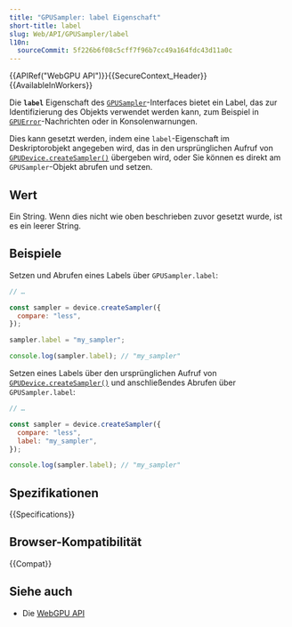 ```yaml
---
title: "GPUSampler: label Eigenschaft"
short-title: label
slug: Web/API/GPUSampler/label
l10n:
  sourceCommit: 5f226b6f08c5cff7f96b7cc49a164fdc43d11a0c
---
```


{{APIRef("WebGPU API")}}{{SecureContext_Header}}{{AvailableInWorkers}}

Die **`label`** Eigenschaft des [`GPUSampler`](/de/docs/Web/API/GPUSampler)-Interfaces bietet ein Label, das zur Identifizierung des Objekts verwendet werden kann, zum Beispiel in [`GPUError`](/de/docs/Web/API/GPUError)-Nachrichten oder in Konsolenwarnungen.

Dies kann gesetzt werden, indem eine `label`-Eigenschaft im Deskriptorobjekt angegeben wird, das in den ursprünglichen Aufruf von [`GPUDevice.createSampler()`](/de/docs/Web/API/GPUDevice/createSampler) übergeben wird, oder Sie können es direkt am `GPUSampler`-Objekt abrufen und setzen.

## Wert

Ein String. Wenn dies nicht wie oben beschrieben zuvor gesetzt wurde, ist es ein leerer String.

## Beispiele

Setzen und Abrufen eines Labels über `GPUSampler.label`:

```js
// …

const sampler = device.createSampler({
  compare: "less",
});

sampler.label = "my_sampler";

console.log(sampler.label); // "my_sampler"
```

Setzen eines Labels über den ursprünglichen Aufruf von [`GPUDevice.createSampler()`](/de/docs/Web/API/GPUDevice/createSampler) und anschließendes Abrufen über `GPUSampler.label`:

```js
// …

const sampler = device.createSampler({
  compare: "less",
  label: "my_sampler",
});

console.log(sampler.label); // "my_sampler"
```

## Spezifikationen

{{Specifications}}

## Browser-Kompatibilität

{{Compat}}

## Siehe auch

- Die [WebGPU API](/de/docs/Web/API/WebGPU_API)
